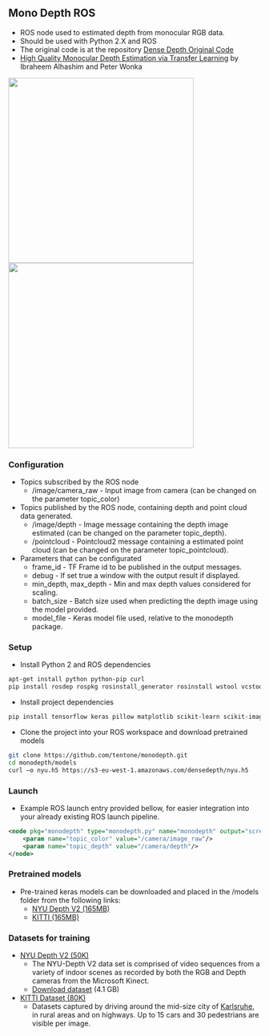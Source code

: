 ## Mono Depth ROS
 - ROS node used to estimated depth from monocular RGB data.
 - Should be used with Python 2.X and ROS
 - The original code is at the repository [Dense Depth Original Code](https://github.com/ialhashim/DenseDepth)
 - [High Quality Monocular Depth Estimation via Transfer Learning](https://arxiv.org/abs/1812.11941) by Ibraheem Alhashim and Peter Wonka

<img src="https://raw.githubusercontent.com/tentone/monodepth/master/readme/c.png" width="370"><img src="https://raw.githubusercontent.com/tentone/monodepth/master/readme/d.png" width="370">

### Configuration

- Topics subscribed by the ROS node
  - /image/camera_raw - Input image from camera (can be changed on the parameter topic_color)
- Topics published by the ROS node, containing depth and point cloud data generated.
  - /image/depth - Image message containing the depth image estimated (can be changed on the parameter topic_depth).
  - /pointcloud - Pointcloud2 message containing a estimated point cloud (can be changed on the parameter topic_pointcloud).
- Parameters that can be configurated
  - frame_id - TF Frame id to be published in the output messages.
  - debug - If set true a window with the output result if displayed.
  - min_depth, max_depth - Min and max depth values considered for scaling.
  - batch_size - Batch size used when predicting the depth image using the model provided.
  - model_file - Keras model file used, relative to the monodepth package.



### Setup

- Install Python 2 and ROS dependencies

```bash
apt-get install python python-pip curl
pip install rosdep rospkg rosinstall_generator rosinstall wstool vcstools catkin_tools catkin_pkg
```

- Install project dependencies

```bash
pip install tensorflow keras pillow matplotlib scikit-learn scikit-image opencv-python pydot GraphViz tk
```

- Clone the project into your ROS workspace and download pretrained models

```bash
git clone https://github.com/tentone/monodepth.git
cd monodepth/models
curl –o nyu.h5 https://s3-eu-west-1.amazonaws.com/densedepth/nyu.h5
```



### Launch

- Example ROS launch entry provided bellow, for easier integration into your already existing ROS launch pipeline.

```xml
<node pkg="monodepth" type="monodepth.py" name="monodepth" output="screen" respawn="true">
    <param name="topic_color" value="/camera/image_raw"/>
    <param name="topic_depth" value="/camera/depth"/>
</node>
```



### Pretrained models

 - Pre-trained keras models can be downloaded and placed in the /models folder from the following links:
    - [NYU Depth V2 (165MB)](https://s3-eu-west-1.amazonaws.com/densedepth/nyu.h5) 
    - [KITTI (165MB)](https://s3-eu-west-1.amazonaws.com/densedepth/kitti.h5)




### Datasets for training
 - [NYU Depth V2 (50K)](https://cs.nyu.edu/~silberman/datasets/nyu_depth_v2.html) 
    - The NYU-Depth V2 data set is comprised of video sequences from a variety of indoor scenes as recorded by both the RGB and Depth cameras from the Microsoft Kinect.
    - [Download dataset](https://s3-eu-west-1.amazonaws.com/densedepth/nyu_data.zip) (4.1 GB)
 - [KITTI Dataset (80K)](http://www.cvlibs.net/datasets/kitti/) 
    - Datasets captured by driving around the mid-size city of [Karlsruhe](http://maps.google.com/?ie=UTF8&z=15&ll=49.010627,8.405871&spn=0.018381,0.029826&t=k&om=1), in rural areas and on highways. Up to 15 cars and 30 pedestrians are visible per image.



